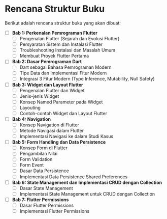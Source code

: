 # Rencana Struktur Buku

Berikut adalah rencana struktur buku yang akan dibuat:

- [ ] **Bab 1: Perkenalan Pemrograman Flutter**
    - [ ] Pengenalan Flutter (Sejarah dan Evolusi Flutter)
    - [ ] Persyaratan Sistem dan Instalasi Flutter
    - [ ] Troubleshooting Instalasi dan Masalah Umum
    - [ ] Membuat Proyek Flutter Pertama

- [ ] **Bab 2: Dasar Pemrograman Dart**
    - [ ] Dart sebagai Bahasa Pemrograman Modern
    - [ ] Tipe Data dan Implementasi Fitur Modern
    - [ ] Integrasi 3 Fitur Modern (Type Inference, Mutability, Null Safety)

- [ ] **Bab 3: Widget dan Layout Flutter**
    - [ ] Pengenalan Flutter dan Widget
    - [ ] Jenis-jenis Widget
    - [ ] Konsep Named Parameter pada Widget
    - [ ] Layouting
    - [ ] Contoh-contoh Widget dan Layout Flutter

- [ ] **Bab 4: Navigation**
    - [ ] Konsep Navigation di Flutter
    - [ ] Metode Navigasi dalam Flutter
    - [ ] Implementasi Navigasi ke dalam Studi Kasus

- [ ] **Bab 5: Form Handling dan Data Persistence**
    - [ ] Konsep Form di Flutter
    - [ ] Pengambilan Nilai
    - [ ] Form Validation
    - [ ] Form Event
    - [ ] Dasar Data Persistence
    - [ ] Implementasi Data Persistence Shared Preferences

- [ ] **Bab 6: State Management dan Implementasi CRUD dengan Collection**
    - [ ] Dasar State Management
    - [ ] Implementasi State Management untuk CRUD dengan Collection

- [ ] **Bab 7: Flutter Permissions**
    - [ ] Dasar Flutter Permissions
    - [ ] Implementasi Flutter Permissions
